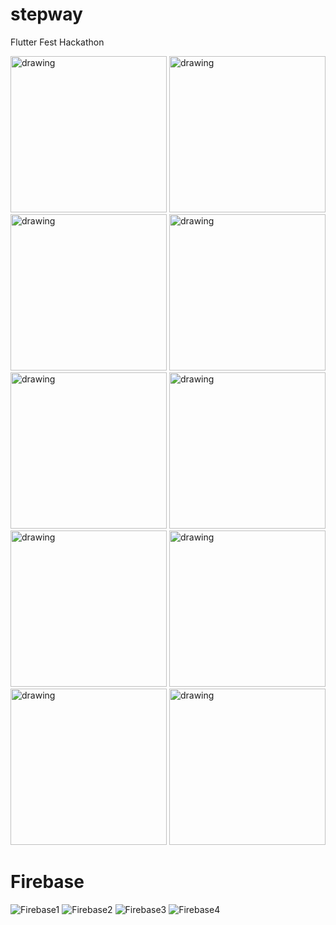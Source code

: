 # stepway
 Flutter Fest Hackathon

<img src="images/app1.png" alt="drawing" width="250"/>
<img src="images/app2.png" alt="drawing" width="250"/>
<img src="images/app3.png" alt="drawing" width="250"/>
<img src="images/app4.png" alt="drawing" width="250"/>
<img src="images/app5.png" alt="drawing" width="250"/>
<img src="images/app6.png" alt="drawing" width="250"/>
<img src="images/app7.png" alt="drawing" width="250"/>
<img src="images/app8.png" alt="drawing" width="250"/>
<img src="images/app9.png" alt="drawing" width="250"/>
<img src="images/app10.png" alt="drawing" width="250"/>



# Firebase
![Firebase1](images/firebase1.png)
![Firebase2](images/firebase2.png)
![Firebase3](images/firebase3.png)
![Firebase4](images/firebase4.png)
